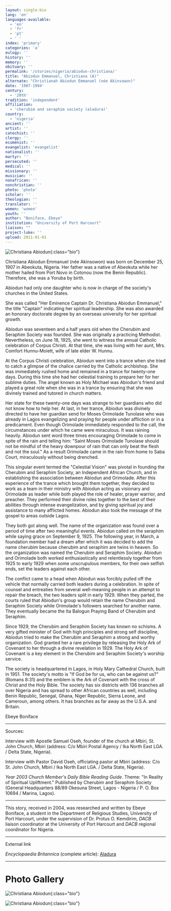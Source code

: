 ```yaml
---
layout: single-bio
lang: 'en'
languages-available:
  - 'en'
  - 'fr'
  - 'pt'
  - ' '
index: 'primary'
categories: 'a'
eulogy: ''
history: ''
memory: ''
obituary: ''
permalink: '/stories/nigeria/abiodun-christiana/'
title: "Abiodun Emmanuel, Christiana (A)"
alternate: "Christianah Abiodun Emmanuel (née Akinsowon)"
date: '1907-1994'
century:
  - '20th'
tradition: 'independent'
affiliation:
  - 'cherubim and seraphim society (aladura)'
country:
  - 'nigeria'
ancient: ''
artist: ''
catechist: ''
clergy: ''
ecumenist: ''
evangelist: 'evangelist'
nationalist: ''
martyr: ''
persecuted: ''
medical: ''
missionary: ''
musician: ''
nonafrican: ''
nonchristian: ''
photo: 'photo'
scholar: ''
theologian: ''
translator: ''
women: 'women'
youth: ''
author: "Boniface, Ebeye"
institution: "University of Port Harcourt"
liaison: ""
project-luke: ''
upload: 2011-01-01
---
```


![Christiana Abiodun](/images/bio-pics/nigeria/abiodun-christiana/abiodun-headshot.jpg){:class="bio"}

Christiana Abiodun Emmanuel (née Akinsowon) was born on December 25, 1907 in Abeokuta, Nigeria. Her father was a native of Abeokuta while her mother hailed from Port Novo in Cotonou (now the Benin Republic). Therefore, she was a Yoruba by birth.

Abiodun had only one daughter who is now in charge of the society's churches in the United States.

She was called "Her Eminence Captain Dr. Christiana Abiodun Emmanuel," the title "Captain" indicating her spiritual leadership. She was also awarded an honorary doctorate degree by an overseas university for her spiritual growth.

Abiodun was seventeen and a half years old when the Cherubim and Seraphim Society was founded. She was originally a practicing Methodist. Nevertheless, on June 18, 1925, she went to witness the annual Catholic celebration of Corpus Christi. At that time, she was living with her aunt, Mrs. Comfort Hunnu-Moiett, wife of late elder W. Hunnu.

At the Corpus Christi celebration, Abiodun went into a trance when she tried to catch a glimpse of the chalice carried by the Catholic archbishop. She was immediately rushed home and remained in a trance for twenty-one days.  During this time she had her celestial training to prepare her for her sublime duties. The angel known as Holy Michael was Abiodun's friend and played a great role when she was in a trance by ensuring that she was divinely trained and tutored in church matters.

Her state for these twenty-one days was strange to her guardians who did not know how to help her. At last, in her trance, Abiodun was divinely directed to have her guardian send for Moses Orimolade Tunolase who was already in Lagos evangelizing and praying for people under affliction or in a predicament. Even though Orimolade immediately responded to the call, the circumstances under which he came were miraculous. It was raining heavily. Abiodun sent word three times encouraging Orimolade to come in spite of the rain and telling him: "Saint Moses Orimolade Tunolase should not be mindful of the heavy downpour of rain that can only beat the flesh and not the soul."  As a result Orimolade came in the rain from home to Saba Court, miraculously without being drenched.

This singular event termed the "Celestial Vision" was pivotal in founding the Cherubim and Seraphim Society, an Independent African Church, and in establishing the association between Abiodun and Orimolade.  After this experience of the trance which brought them together, they decided to work as a team in their ministry with Abiodun acting as visionary and Orimolade as leader while both played the role of healer, prayer warrior, and preacher.  They performed their divine roles together to the best of their abilities through intense evangelization, and by giving spiritual joy and assistance to many afflicted homes. Abiodun also took the message of the gospel to areas outside Lagos.

They both got along well. The name of the organization was found over a period of time after two meaningful events. Abiodun called on the seraphim while saying grace on September 9, 1925. The following year, in March, a foundation member had a dream after which it was decided to add the name cherubim because cherubim and seraphim are twins in heaven. So the organization was named the Cherubim and Seraphim Society. Abiodun and Orimolade both worked enthusiastically and relentlessly together from 1925 to early 1929 when some unscrupulous members, for their own selfish ends, set the leaders against each other.

The conflict came to a head when Abiodun was forcibly pulled off the vehicle that normally carried both leaders during a celebration. In spite of counsel and entreaties from several well-meaning people in an attempt to repair the breach, the two leaders split in early 1929.  When they parted, the courts ruled that Abiodun's group would retain the name Cherubim and Seraphim Society while Orimolade's followers searched for another name. They eventually became the Ita Balogun Praying Band of Cherubim and Seraphim.

Since 1929, the Cherubim and Seraphim Society has known no schisms. A very gifted minister of God with high principles and strong self discipline, Abiodun tried to make the Cherubim and Seraphim a strong and worthy organization.  God granted her a rare privilege by releasing the Holy Ark of Covenant to her through a divine revelation in 1929. The Holy Ark of Covenant is a key element in the Cherubim and Seraphim Society's worship service.

The society is headquartered in Lagos, in Holy Mary Cathedral Church, built in 1951. The society's motto is "If God be for us, who can be against us?" (Romans 8:31) and the emblem is the Ark of Covenant with the cross of Christ and the Holy Bible. The society has six districts with 136 branches all over Nigeria and has spread to other African countries as well, including Benin Republic, Senegal, Ghana, Niger Republic, Sierra Leone, and Cameroun, among others. It has branches as far away as the U.S.A. and Britain.

Ebeye Boniface

---

Sources:

Interview with Apostle Samuel Oseh, founder of the church at Mbiri, St. John Church, Mbiri (address: C/o Mbiri Postal Agency / Ika North East LGA. /  Delta State, Nigeria).

Interview with Pastor David Oseh, officiating pastor at Mbiri (address: C/o St. John Church, Mbiri / Ika North East LGA. / Delta State, Nigeria).

*Year 2003 Church Member's  Daily Bible Reading Guide*. Theme: "In Reality of Spiritual Upliftment." Published by Cherubim and Seraphim Society (General Headquarters 88/89  Okesuna Street, Lagos - Nigeria / P. O. Box 10694 / Marina, Lagos).

---

This story, received in 2004, was researched and written by Ebeye Boniface, a student in the Department of Religious Studies, University of Port Harcourt, under the supervision of Dr. Protus O. Kemdirim, *DACB* liaison coordinator at the University of Port Harcourt and *DACB* regional coordinator for Nigeria.

---

External link

*Encyclopaedia Britannica*  (complete article):  [ Aladura](http://www.britannica.com/eb/article-9005331/Aladura)

---

# Photo Gallery

![Christiana Abiodun](/images/bio-pics/nigeria/abiodun-christiana/abiodun1.jpg){:class="bio"}

![Christiana Abiodun](/images/bio-pics/nigeria/abiodun-christiana/abiodun2.jpg){:class="bio"}
